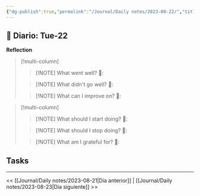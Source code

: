 ```yaml
---
{"dg-publish":true,"permalink":"/Journal/Daily notes/2023-08-22/","title":"2023-08-22","tags":["Daily"],"created":"2023-08-22T11:45:22.228-05:00","updated":"2023-09-08T19:36:26.074-05:00"}
---
```



## 📅 Diario: Tue-22


**Reflection**

> [!multi-column]
> 
> > [!NOTE] What went well?
> > 💭: 
> 
> > [!NOTE] What didn't go well?
> > 💭:
> 
> > [!NOTE] What can I improve on?
> > 💭:
> 

> [!multi-column]
> 
> > [!NOTE] What should I start doing?
> > 💭:
> 
> > [!NOTE] What should I stop doing?
> > 💭:
> 
> > [!NOTE] What am I grateful for?
> > 💭:
> 

## Tasks

- - - 

<< [[Journal/Daily notes/2023-08-21\|Dia anterior]] | [[Journal/Daily notes/2023-08-23\|Dia siguiente]] >>
